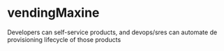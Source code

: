 # vendingMaxine
Developers can self-service products, and devops/sres can automate de provisioning lifecycle of those products
